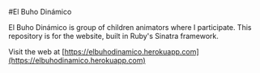 #El Buho Dinámico

El Buho Dinámico is group of children animators where I participate. This repository is for the website, built in Ruby's Sinatra framework.

Visit the web at [https://elbuhodinamico.herokuapp.com](https://elbuhodinamico.herokuapp.com)
